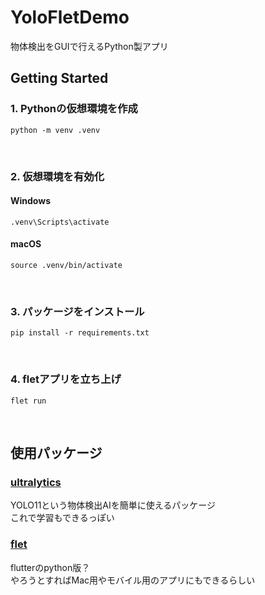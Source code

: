 # YoloFletDemo
物体検出をGUIで行えるPython製アプリ
<br>

## Getting Started

### 1. Pythonの仮想環境を作成
```
python -m venv .venv
```
<br>


### 2. 仮想環境を有効化

#### Windows
```
.venv\Scripts\activate
```

#### macOS
```
source .venv/bin/activate
```
<br>


### 3. パッケージをインストール
```
pip install -r requirements.txt
```
<br>


### 4. fletアプリを立ち上げ
```
flet run
```
<br>


## 使用パッケージ
### [ultralytics](https://github.com/ultralytics/ultralytics?tab=readme-ov-file)
YOLO11という物体検出AIを簡単に使えるパッケージ<br>
これで学習もできるっぽい<br>

### [flet](https://flet.dev/)
flutterのpython版？<br>
やろうとすればMac用やモバイル用のアプリにもできるらしい<br>

